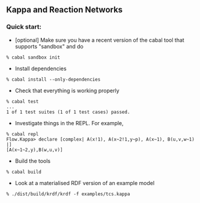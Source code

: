 ## Kappa and Reaction Networks

### Quick start:

 * [optional] Make sure you have a recent version of the cabal tool
   that supports "sandbox" and do
```
% cabal sandbox init
```
 * Install dependencies
```
% cabal install --only-dependencies
```
 * Check that everything is working properly
```
% cabal test
...
1 of 1 test suites (1 of 1 test cases) passed.
```
 * Investigate things in the REPL. For example,
```
% cabal repl
Flow.Kappa> declare [complex| A(x!1), A(x~2!1,y~p), A(x~1), B(u,v,w~1) |]
[A(x~1~2,y),B(w,u,v)]
```
 * Build the tools
```
% cabal build
```
 * Look at a materialised RDF version of an example model
```
% ./dist/build/krdf/krdf -f examples/tcs.kappa
```
